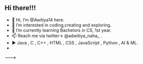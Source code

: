 ## Hi there!!!

<!--
**Adwitiya14/Adwitiya14** is a ✨ _special_ ✨ repository because its `README.md` (this file) appears on your GitHub profile.

Here are some ideas to get you started:

- 🔭 I’m currently working on ...
- 🌱 I’m currently learning ...
- 👯 I’m looking to collaborate on ...
- 🤔 I’m looking for help with ...
- 💬 Ask me about ...
- 📫 How to reach me: ...
- 😄 Pronouns: ...
- ⚡ Fun fact: ... 
-->

- 👋 Hi, I’m @Awitiya14 here.
- 👀 I’m interested in coding,creating and exploring. 
- 🌱 I’m currently learning Bachelors in CS, 1st year.
- 📫 Reach me via twitter->  @adwitiya_naha_ .
- ▶ Java , C , C++ , HTML , CSS , JavaScript , Python , AI & ML.
-
 
--->
